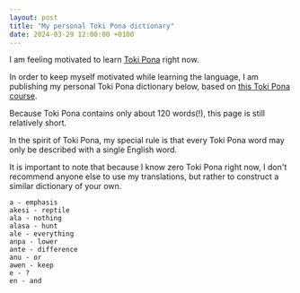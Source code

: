 ```yaml
---
layout: post
title: "My personal Toki Pona dictionary"
date: 2024-03-29 12:00:00 +0100
---
```


I am feeling motivated to learn [Toki Pona](https://en.wikipedia.org/wiki/Toki_Pona) right now.

In order to keep myself motivated while learning the language, I am publishing my personal Toki Pona dictionary below, based on [this Toki Pona course](https://lipu-sona.pona.la/dictionary.html).

Because Toki Pona contains only about 120 words(!), this page is still relatively short.

In the spirit of Toki Pona, my special rule is that every Toki Pona word may only be described with a single English word.

It is important to note that because I know zero Toki Pona right now, I don't recommend anyone else to use my translations, but rather to construct a similar dictionary of your own.

```
a - emphasis
akesi - reptile
ala - nothing
alasa - hunt
ale - everything
anpa - lower
ante - difference
anu - or
awen - keep
e - ?
en - and
```
